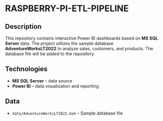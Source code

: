 # RASPBERRY-PI-ETL-PIPELINE

## Description  
This repository contains interactive Power BI dashboards based on **MS SQL Server** data. The project utilizes the sample database **AdventureWorksLT2022** to analyze sales, customers, and products. The database file will be added to the repository.  

## Technologies  
- **MS SQL Server** – data source  
- **Power BI** – data visualization and reporting  

## Data  
- `data/AdventureWorksLT2022.bak` – Sample database file  
